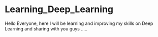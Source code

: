 # Learning_Deep_Learning

Hello Everyone, here I will be learning and improving my skills on Deep Learning and sharing with you guys .....
